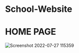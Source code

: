 # School-Website
<h1>HOME PAGE </h1>

![Screenshot 2022-07-27 115359](https://user-images.githubusercontent.com/62688683/181176129-e010541f-b491-4a86-a8b3-fb9f0c5c985f.png)

